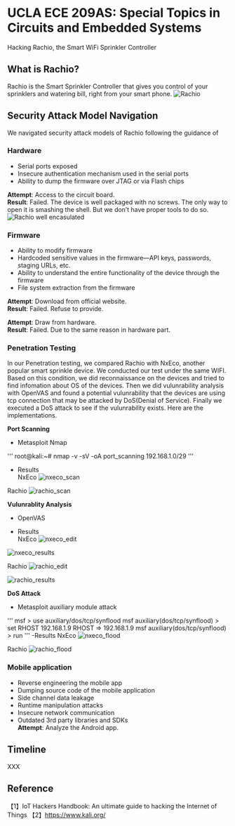 # UCLA ECE 209AS: Special Topics in Circuits and Embedded Systems
Hacking Rachio, the Smart WiFi Sprinkler Controller

## What is Rachio?
Rachio is the Smart Sprinkler Controller that gives you control of your sprinklers and watering bill, right from your smart phone.
![Rachio](https://github.com/ffrqw/ECE209AS/blob/master/images/rachio.jpg?raw=true)
## Security Attack Model Navigation
We navigated security attack models of Rachio following the guidance of 
### Hardware  
- Serial ports exposed  
- Insecure authentication mechanism used in the serial ports  
- Ability to dump the firmware over JTAG or via Flash chips  

**Attempt**: Access to the circuit board.  
**Result**: Failed. The device is well packaged with no screws. The only way to open it is smashing the shell. But we don’t have proper tools to do so.  
![Rachio well encasulated]()

### Firmware
- Ability to modify firmware  
- Hardcoded sensitive values in the  firmware—API keys,
passwords, staging URLs, etc.  
- Ability to understand the entire functionality of the device
through the firmware  
- File system extraction from the firmware  

**Attempt**: Download from official website.  
**Result**: Failed. Refuse to provide.  

**Attempt**: Draw from hardware.  
**Result**: Failed. Due to the same reason in hardware part.  


### Penetration Testing 

In our Penetration testing, we compared Rachio with NxEco, another popular smart sprinkle device. We conducted our test under the same WIFI. Based on this condition, we did reconnaissance on the devices and tried to find infomation about OS of the devices. Then we did vulunrability analysis with OpenVAS and found a potential vulunrability that the devices are using tcp connection that may be attacked by DoS(Denial of Service). Finally we executed a DoS attack to see if the vulunrability exists.
Here are the implementations.

**Port Scanning**
- Metasploit Nmap

'''
root@kali:~# nmap -v -sV -oA port_scanning 192.168.1.0/29
'''

- Results  
NxEco
![nxeco_scan](https://github.com/ffrqw/ECE209AS/blob/master/images/nxeco_scan.png?raw=true)

Rachio
![rachio_scan](https://github.com/ffrqw/ECE209AS/blob/master/images/rachio_scan.png?raw=true)

**Vulunrablity Analysis**
- OpenVAS

- Results  
NxEco
![nxeco_edit](https://github.com/ffrqw/ECE209AS/blob/master/images/nxeco_edit.png?raw=true)

![nxeco_results](https://github.com/ffrqw/ECE209AS/blob/master/images/nxeco.png?raw=true)

Rachio
![rachio_edit](https://github.com/ffrqw/ECE209AS/blob/master/images/rachio_edit.png?raw=true)

![rachio_results](https://github.com/ffrqw/ECE209AS/blob/master/images/rachio.png?raw=true)


**DoS Attack**
- Metasploit auxiliary module attack

'''
msf > use auxiliary/dos/tcp/synflood 
msf auxiliary(dos/tcp/synflood) > set RHOST 192.168.1.9
RHOST => 192.168.1.9
msf auxiliary(dos/tcp/synflood) > run
'''
-Results
NxEco
![nxeco_flood](https://github.com/ffrqw/ECE209AS/blob/master/images/nxeco_flood.png?raw=true)

Rachio
![rachio_flood](https://github.com/ffrqw/ECE209AS/blob/master/images/rachio_flood.png?raw=true)


### Mobile application
- Reverse engineering the mobile app  
- Dumping source code of the mobile application  
- Side channel data leakage  
- Runtime manipulation attacks  
- Insecure network communication  
- Outdated 3rd party libraries and SDKs  
**Attempt**:
Analyze the Android app.

## Timeline
XXX
  
## Reference
【1】IoT Hackers Handbook: An ultimate guide to hacking the Internet of Things
【2】https://www.kali.org/
